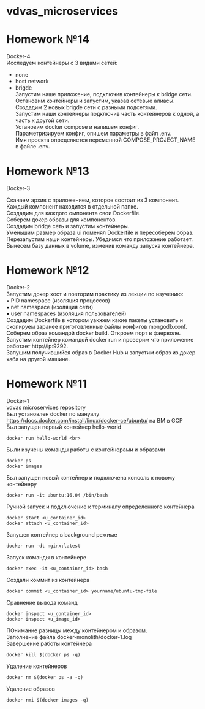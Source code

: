 # vdvas_microservices
# Homework №14  
Docker-4  
Исследуем контейнеры с 3 видами сетей:  
- none  
- host network  
- brigde  
Запустим наше приложение, подключив контейнеры к bridge сети.  
Остановим контейнеры и запустим, указав сетевые алиасы.  
Создадим 2 новых brigde сети с разными подсетями.  
Запустим наши контейнеры подключив часть контейнеров к одной, а часть к другой сети.  
Установим docker compose и напишем конфиг.  
Параметризируем конфиг, опишем параметры в файл .env.  
Имя проекта определяется переменной COMPOSE_PROJECT_NAME в файле .env.  

# Homework №13  
Docker-3  

Скачаем архив с приложением, которое состоит из 3 компонент. Каждый компонент находится в отдельной папке.  
Создадим для каждого  омпонента свои Dockerfile.  
Соберем докер образы для компонентов.  
Создадим bridge сеть и запустим контейнеры.  
Уменьшим размер образа ui поменял Dockerfile и пересоберем образ.  
Перезапустим наши контейнеры. Убедимся что приложение работает.  
Вынесем базу данных в volume, изменив команду запуска контейнера.

# Homework №12  
Docker-2  
Запустим докер хост и повторим практику из лекции по изучению:  
• PID namespace (изоляция процессов)  
• net namespace (изоляция сети)  
• user namespaces (изоляция пользователей)   
Создадим Dockerfile в котором уакжем какие пакеты установить и скопируем заранее приготовленные файлы конфигов mongodb.conf.  
Соберем образ командой docker build.  Откроем порт в фаерволе.  
Запустим контейнер командой docker run и проверим что приложение работает http://ip:9292.  
Запушим получившийся образ в Docker Hub и запустим образ из докер хаба на другой машине.


# Homework №11  
Docker-1  
vdvas microservices repository<br>
Был установлен docker по мануалу https://docs.docker.com/install/linux/docker-ce/ubuntu/ на ВМ в GCP <br>
Был запущен первый контейнер hello-world <br>
```
docker run hello-world <br>
```
Были изучены команды работы с контейнерами и образами<br>
```
docker ps 
docker images
```
Был запущен новый контейнер и подключена консоль к новому контейнеру<br>
```
docker run -it ubuntu:16.04 /bin/bash 
```
Ручной запуск и подключение к терминалу определенного контейнера<br>
```
docker start <u_container_id>
docker attach <u_container_id>
```
Запущен контейнер в background режиме<br>
```
docker run -dt nginx:latest
```
Запуск команды в контейнере<br>
```
docker exec -it <u_container_id> bash
```
Создали коммит из контейнера<br>
```
docker commit <u_container_id> yourname/ubuntu-tmp-file 
```
Сравнение вывода команд<br>
```
docker inspect <u_container_id>
docker inspect <u_image_id>
```
ПОнимание разницы между контейнером и образом.<br>
Заполнение файла docker-monolith/docker-1.log<br>
Завершение работы контейнера<br>
```
docker kill $(docker ps -q) 
```
Удаление контейнеров<br>
```
docker rm $(docker ps -a -q)
```
Удаление образов<br>
```
docker rmi $(docker images -q) 
```
